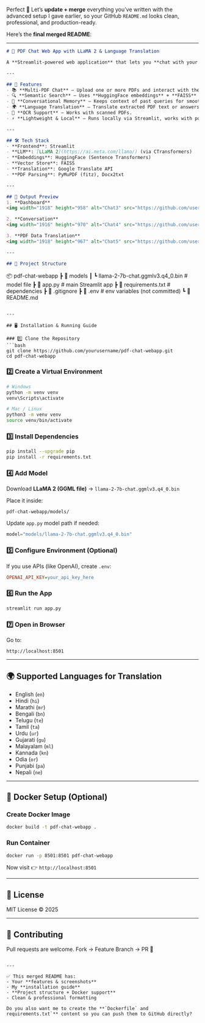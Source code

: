 Perfect 🚀
Let’s **update + merge** everything you’ve written with the advanced setup I gave earlier, so your GitHub `README.md` looks clean, professional, and production-ready.

Here’s the **final merged README**:

---

```markdown
# 📄 PDF Chat Web App with LLaMA 2 & Language Translation

A **Streamlit-powered web application** that lets you **chat with your PDFs** using the **LLaMA 2 model** and also **translate PDF content** into multiple languages.  

---

## 🚀 Features
- 📚 **Multi-PDF Chat** – Upload one or more PDFs and interact with them in natural language.  
- 🔍 **Semantic Search** – Uses **HuggingFace embeddings** + **FAISS** for efficient retrieval.  
- 🧠 **Conversational Memory** – Keeps context of past queries for smoother interaction.  
- 🌍 **Language Translation** – Translate extracted PDF text or answers into multiple languages.  
- 📑 **OCR Support** – Works with scanned PDFs.  
- ⚡ **Lightweight & Local** – Runs locally via Streamlit, works with port forwarding.  

---

## 🛠️ Tech Stack
- **Frontend**: Streamlit  
- **LLM**: [LLaMA 2](https://ai.meta.com/llama/) (via CTransformers)  
- **Embeddings**: HuggingFace (Sentence Transformers)  
- **Vector Store**: FAISS  
- **Translation**: Google Translate API  
- **PDF Parsing**: PyMuPDF (fitz), Docx2txt  

---

## 📸 Output Preview
1. **Dashboard**  
<img width="1918" height="958" alt="Chat3" src="https://github.com/user-attachments/assets/957db58f-f8eb-44b1-8bc5-954d7384700e" />

2. **Conversation**  
<img width="1916" height="970" alt="Chat4" src="https://github.com/user-attachments/assets/0bbc2dcb-88da-4240-af15-51bb7eb127dd" />

3. **PDF Data Translation**  
<img width="1918" height="967" alt="Chat5" src="https://github.com/user-attachments/assets/cc81890c-1ea7-429b-aee5-b106f92889fd" />

---

## 📂 Project Structure
```

📦 pdf-chat-webapp
┣ 📂 models
┃ ┗ llama-2-7b-chat.ggmlv3.q4_0.bin   # model file
┣ 📜 app.py                            # main Streamlit app
┣ 📜 requirements.txt                  # dependencies
┣ 📜 .gitignore
┣ 📜 .env                              # env variables (not committed)
┗ 📜 README.md

````

---

## 🖥 Installation & Running Guide

### 1️⃣ Clone the Repository
```bash
git clone https://github.com/yourusername/pdf-chat-webapp.git
cd pdf-chat-webapp
````

### 2️⃣ Create a Virtual Environment

```bash
# Windows
python -m venv venv
venv\Scripts\activate

# Mac / Linux
python3 -m venv venv
source venv/bin/activate
```

### 3️⃣ Install Dependencies

```bash
pip install --upgrade pip
pip install -r requirements.txt
```

### 4️⃣ Add Model

Download **LLaMA 2 (GGML file)** →
`llama-2-7b-chat.ggmlv3.q4_0.bin`

Place it inside:

```
pdf-chat-webapp/models/
```

Update `app.py` model path if needed:

```python
model="models/llama-2-7b-chat.ggmlv3.q4_0.bin"
```

### 5️⃣ Configure Environment (Optional)

If you use APIs (like OpenAI), create `.env`:

```ini
OPENAI_API_KEY=your_api_key_here
```

### 6️⃣ Run the App

```bash
streamlit run app.py
```

### 7️⃣ Open in Browser

Go to:

```
http://localhost:8501
```

---

## 🌍 Supported Languages for Translation

* English (`en`)
* Hindi (`hi`)
* Marathi (`mr`)
* Bengali (`bn`)
* Telugu (`te`)
* Tamil (`ta`)
* Urdu (`ur`)
* Gujarati (`gu`)
* Malayalam (`ml`)
* Kannada (`kn`)
* Odia (`or`)
* Punjabi (`pa`)
* Nepali (`ne`)

---

## 🐳 Docker Setup (Optional)

### Create Docker Image

```bash
docker build -t pdf-chat-webapp .
```

### Run Container

```bash
docker run -p 8501:8501 pdf-chat-webapp
```

Now visit 👉 `http://localhost:8501`

---

## 📜 License

MIT License © 2025

---

## 🤝 Contributing

Pull requests are welcome. Fork → Feature Branch → PR 🚀

```

---

✅ This merged README has:  
- Your **features & screenshots**  
- My **installation guide**  
- **Project structure + Docker support**  
- Clean & professional formatting  

Do you also want me to create the **`Dockerfile` and requirements.txt`** content so you can push them to GitHub directly?
```
